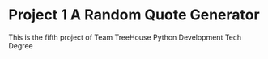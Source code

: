 # Project 1 A Random Quote Generator
 This is the fifth project of Team TreeHouse Python Development Tech Degree
